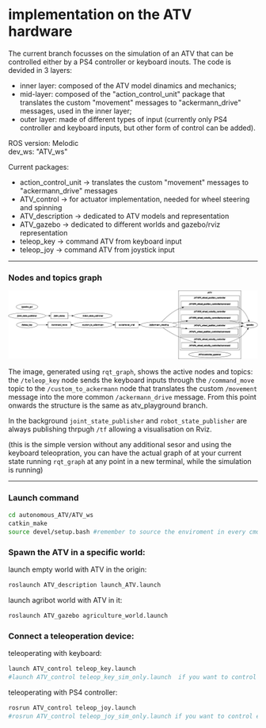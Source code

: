 # implementation on the ATV hardware

The current branch focusses on the simulation of an ATV that can be controlled either by a PS4 controller or keyboard inouts.
The code is devided in 3 layers:
- inner layer: composed of the ATV model dinamics and mechanics;
- mid-layer: composed of the "action_control_unit" package that translates the custom "movement" messages to "ackermann_drive" messages, used in the inner layer;
- outer layer: made of different types of input (currently only PS4 controller and keyboard inputs, but other form of control can be added).

ROS version: Melodic \
dev_ws: "ATV_ws"


Current packages: 
- action_control_unit -> translates the custom "movement" messages to "ackermann_drive" messages
- ATV_control -> for actuator implementation, needed for wheel steering and spinning
- ATV_description -> dedicated to ATV models and representation
- ATV_gazebo -> dedicated to different worlds and gazebo/rviz representation
- teleop_key -> command ATV from keyboard input
- teleop_joy -> command ATV from joystick input

--------------

### Nodes and topics graph

![rqt_graps](full_sim_graph.png)

The image, generated using `rqt_graph`, shows the active nodes and topics: the `/teleop_key` node sends the keyboard inputs through the `/command_move` topic to the `/custom_to_ackermann` node that translates the custom `/movement` message into the more common `/ackermann_drive` message. From this point onwards the structure is the same as atv_playground branch. 

In the background `joint_state_publisher` and `robot_state_publisher` are always publishing thrpugh `/tf` allowing a visualisation on Rviz.

(this is the simple version without any additional sesor and using the keyboard teleopration, you can have the actual graph of at your current state running `rqt_graph` at any point in a new terminal, while the simulation is running)  
 
--------------

### Launch command

  ```sh
cd autonomous_ATV/ATV_ws
catkin_make
source devel/setup.bash #remember to source the enviroment in every cmd window
  ```
### Spawn the ATV in a specific world:

launch empty world with ATV in the origin:
  ```sh
roslaunch ATV_description launch_ATV.launch
  ```
launch agribot world with ATV in it:
  ```sh
roslaunch ATV_gazebo agriculture_world.launch
  ```

### Connect a teleoperation device:

teleoperating with keyboard:
```sh
launch ATV_control teleop_key.launch 
#launch ATV_control teleop_key_sim_only.launch  if you want to control emergency stop and stepper motor signals
  ```
teleoperating with PS4 controller:
```sh
rosrun ATV_control teleop_joy.launch
#rosrun ATV_control teleop_joy_sim_only.launch if you want to control emergency stop and stepper motor signals
  ```
